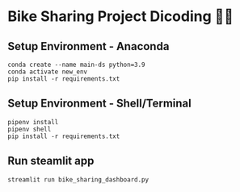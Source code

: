 # Bike Sharing Project Dicoding 🚴‍♂️

## Setup Environment - Anaconda
```
conda create --name main-ds python=3.9
conda activate new_env
pip install -r requirements.txt
```

## Setup Environment - Shell/Terminal
```
pipenv install
pipenv shell
pip install -r requirements.txt
```

## Run steamlit app
```
streamlit run bike_sharing_dashboard.py
```
